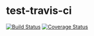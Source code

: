 # test-travis-ci
[![Build Status](https://travis-ci.org/nwoedf/test-travis-ci.svg?branch=master)](https://travis-ci.org/nwoedf/test-travis-ci/) [![Coverage Status](https://coveralls.io/repos/nwoedf/test-travis-ci/badge.svg?branch=develop)](https://coveralls.io/r/nwoedf/test-travis-ci?branch=develop)
